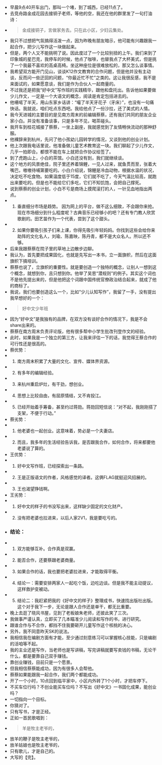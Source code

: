 - 早晨9点40开车出门，那叫一个堵，到了城西，已经11点了。
- 去竞舟路金成花园去接铜子老师，等他的空，我还在他的群里发了一句打油诗：
- > 金成接铜子，言做家务去。只在此小区，少妇云集处。
- 我只不过想把气氛搞得活泼一点，因为昨晚有朋友暗示，他可能有兴趣跟我一起合作，把少儿写作这一块做起来。
- 但是，两个人又不能挑明了说。因此度过了一个比较别扭的上午。我们来到了印象城的星巴克，我停车的时候，他点了咖啡，也替我点了大杯美式，但是挑了一个我最不喜欢的高桌高椅。坐这种座位是很难放松的，那又怎么谈事情。
- 我希望双方能开门见山，谈谈K12作文教育的合作问题，但是他并没有主动谈，反而问一些迂回的问题，“你最近忙不忙”之类的。这让我很反感，我不是来面试的，如果愿意谈，我们是作为合伙人一起商量的。
- 不过我还是把我“好中文”写作班的实践精华，跟他和盘托出。告诉他如果要做少儿作文，一定是一个大语文的概念，阅读是肯定包括进去的。
- 他嗫喏了半天，用山东家乡话讲：“嘬了半天牙花子（牙床）”，也没有一句痛快话。我就说，咱们吃点东西吧。我给他点了一份沙拉，还了美式的人情。
- 我今天进城的主要目的是见南方周末的前编辑蔡蔡，还有我们共同的朋友企业家小白。并没有准备谈事，只是多年不见，喝茶碰头。
- 我开车到桂花城接了蔡蔡，一坐上副座，我就感觉到了友情畅快流动的那种舒服。
- 他裸辞来到杭州，先问了他小孩幼儿园转学的情况，又谈到他的创业计划。
- 他上次跟我电话里说，他准备做儿童艺术教育这一块。我们聊起了少儿作文，几乎一拍即合。都恨不能在车上就把合作协议给签了。
- 到了虎跑山上，小白的茶馆。小白还没有到，我们就继续谈。
- 这个地方的风景绝佳，院子里还养着锦鲤，一见人过来，就鱼贯而至，张着大嘴巴，嗷嗷待哺第要吃的。小白介绍说，锦鲤是冷血动物，根据水温的状况，决定吃不吃食物。如果温度低于15度，它们就不吃了，今天气温比较高，就跑出来要吃的。但是也不能给它们多吃，它们不知饥饱，会把自己撑死。
- 说到蔡蔡的创业计划，小白不亏是商场上摸爬滚打的人，一针见血地指出两点。
- 1. 垂直细分市场是趋势。 因为网上的平台，做不这么细致，不会跟你来抢。现在市场细分到什么程度呢？古典音乐已经够小的吧？还有专门教人欣赏歌剧的。田艺苗作为一个代表，尝到了这个甜头。
- 2. 如果你要吸引孩子们来上课，你得先吸引年轻妈妈。你找到这些会给你来助阵的文化名人，刘瑜、陈嘉映，陈丹青，都不是大众名人。所以还不够。
- 后来我跟蔡蔡在院子里的草地上边散步边聊。
- 我认为，首先要把成果固化，也就是先写出一本书，立一面旗帜，然后在这面旗帜下搞培训。
- 蔡蔡也说了，立旗帜的重要性。就是要创造一个独特的概念，让别人一想到这个概念，就想到你，且只想到你。他举了吴思“潜规则”的例子。其实这个词也不是他先提出来的，但是他把这个词跟中国传统官僚政治结合起来，就成了他的商标了。
- 我说，我们也要创造这么一个，比如“少儿认知写作”，我留了一手，没有提出我早想好的一个：
- > 好中文少年班
- 因为“好中文”是我独有的品牌，在双方没有谈好合作的情况下，我是不会share出来的。
- 蔡蔡在南方周末负责评论版，他有很多帮中小学生批改刊登作文的经验。
- 此时，如果我是一个独立的第三方，让我来评估一下的话，我觉得王蔡合作的可行性还是很高的。
- 蔡优势：
- 1. 南方周末积累了大量的文化、宣传、媒体界资源。
- 2. 有多年的编辑经验。
- 3. 来杭州重启炉灶，有干劲，想创业。
- 4. 思想上比较自由，有屈原情结，又不肯投江。
- 5. 已经开始着手筹备，甚至约过蒋勋。蒋勋回短信说：“对不起，我刚刚搭了支架，不便于行动。”
- 蔡劣势：
- 1. 他老婆也一起创业。这意味着，势必是一个夫妻店。
- 2. 而且，我多年的生活经验告诉我，是否跟我合作，如何合作，将来都要他老婆说了算的。
- 王优势：
- 1. 好中文写作班，已经探索出一条路。
- 2. 王是正版语文的作者，风格感觉的译者。这俩FLAG就挺迎风招展的。
- 3. 王也渴望挣钱啊。
- 王劣势：
- 1. 好中文的样子的书没写出来，这样缺少固定的文化财产。
- 2. 没有把老婆也拉进来，以后人家2V1，我是要吃亏的。
- ### 结论：
- 1. 双方能够互补。合作真是双赢。
- 2. 能否合作，还要蔡跟老婆商量。
- 3. 如果合作的话，我也要把老婆拉进来，才能取得平衡。
- 4. 结论一：需要安排两家人一起吃个饭，边吃边谈。但是我不能主动提议，这样救护变被动。
- 5. 结论二：我赶紧把我的《好中文的样子》整理成书，快速找出版社出版。这个对于我下一步，无论是跟人合作还是单干，都无比重要。
- 晚上去逛了晓风书屋，见到了老板娘朱老师，还彼此笑了三次。
- 我做事严谨认真，立即买了几本瞄准少儿阅读和写作的书，进行研究。
- 跟谁合作与不合作，都挡不住我要砸开儿童写作这个核桃的决心。
- 另外，我不同意昨天SK的说法。
- 我相信我在编剧方面有才能，至少通过刻意练习可以掌握核心技能，只是编剧的活咱等不起。
- 我的主业还是写作，当老师也是写讲稿，写完讲稿就要写卖钱的书稿，无论干什么，都是要靠自己双手赚钱。
- 靠创业赚钱，目前只是一个愿景。
- 但我相信蔡蔡能成功，因为有很多人会帮他。
- 蔡蔡如果能跟我一起合作，我们两个都能成功。
- 开了一个小时，10点回到临平家中，小区内外转了1个小时，才把车停下。
- 不买车位行吗？不创业能买车位吗？不写出《好中文》一书固化成果，能创业吗？
- 一切指向一个目标。
- 你猜对了。
- 只有写书，才是正经。
- 正如一首民歌唱到：
- > 羊是牧主老爷的，
- 放羊的鞭子是牧主老爷的，
- 放羊姑娘也是牧主老爷的，
- 只有歌儿，才是自己的。
- 大写的【完】。
